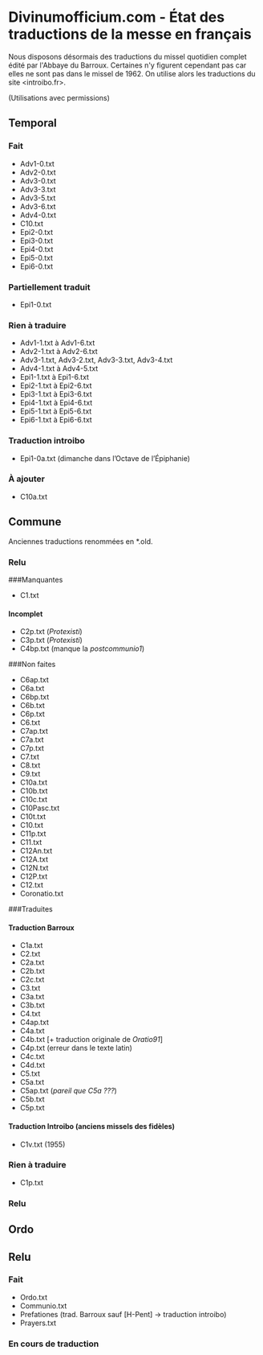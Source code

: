 # Divinumofficium.com - État des traductions de la messe en français

Nous disposons désormais des traductions du missel quotidien complet édité par l'Abbaye du Barroux. Certaines n'y figurent cependant pas car elles ne sont pas dans le missel de 1962. On utilise alors les traductions du site <introibo.fr>.

(Utilisations avec permissions)

## Temporal
### Fait
- Adv1-0.txt
- Adv2-0.txt
- Adv3-0.txt
- Adv3-3.txt
- Adv3-5.txt
- Adv3-6.txt
- Adv4-0.txt
- C10.txt
- Epi2-0.txt
- Epi3-0.txt
- Epi4-0.txt
- Epi5-0.txt
- Epi6-0.txt

### Partiellement traduit
- Epi1-0.txt

### Rien à traduire
- Adv1-1.txt à Adv1-6.txt
- Adv2-1.txt à Adv2-6.txt
- Adv3-1.txt, Adv3-2.txt, Adv3-3.txt, Adv3-4.txt
- Adv4-1.txt à Adv4-5.txt
- Epi1-1.txt à Epi1-6.txt
- Epi2-1.txt à Epi2-6.txt
- Epi3-1.txt à Epi3-6.txt
- Epi4-1.txt à Epi4-6.txt
- Epi5-1.txt à Epi5-6.txt
- Epi6-1.txt à Epi6-6.txt

### Traduction introibo
- Epi1-0a.txt (dimanche dans l’Octave de l’Épiphanie)

### À ajouter
- C10a.txt

## Commune
Anciennes traductions renommées en *.old.

### Relu

###Manquantes
- C1.txt

#### Incomplet
- C2p.txt (*Protexisti*)
- C3p.txt (*Protexisti*)
- C4bp.txt (manque la *postcommunio1*)

###Non faites
- C6ap.txt
- C6a.txt
- C6bp.txt
- C6b.txt
- C6p.txt
- C6.txt
- C7ap.txt
- C7a.txt
- C7p.txt
- C7.txt
- C8.txt
- C9.txt
- C10a.txt
- C10b.txt
- C10c.txt
- C10Pasc.txt
- C10t.txt
- C10.txt
- C11p.txt
- C11.txt
- C12An.txt
- C12A.txt
- C12N.txt
- C12P.txt
- C12.txt
- Coronatio.txt

###Traduites
#### Traduction Barroux
- C1a.txt
- C2.txt
- C2a.txt
- C2b.txt
- C2c.txt
- C3.txt
- C3a.txt
- C3b.txt
- C4.txt
- C4ap.txt
- C4a.txt
- C4b.txt [+ traduction originale de *Oratio91*]
- C4p.txt (erreur dans le texte latin)
- C4c.txt
- C4d.txt
- C5.txt
- C5a.txt
- C5ap.txt (*pareil que C5a ???*)  
- C5b.txt
- C5p.txt


#### Traduction Introibo (anciens missels des fidèles)
- C1v.txt (1955)

### Rien à traduire
- C1p.txt

### Relu

## Ordo
## Relu

### Fait
- Ordo.txt
- Communio.txt
- Prefationes (trad. Barroux sauf [H-Pent] -> traduction introibo)
- Prayers.txt

### En cours de traduction
